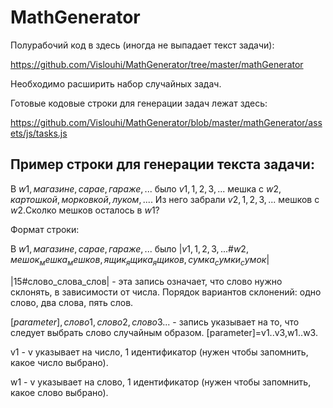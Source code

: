 # MathGenerator

Полурабочий код в здесь (иногда не выпадает текст задачи):

https://github.com/Vislouhi/MathGenerator/tree/master/mathGenerator

Необходимо расширить набор случайных задач.

Готовые кодовые строки для генерации задач лежат здесь:

https://github.com/Vislouhi/MathGenerator/blob/master/mathGenerator/assets/js/tasks.js

## Пример строки для генерации текста задачи:

В $w1,магазине,сарае,гараже,...$ было $v1,1,2,3,...$ мешка с $w2,картошкой,морковкой,луком,...$. Из него забрали $v2,1,2,3,...$ мешков с $w2$.Сколко мешков осталось в $w1$?



Формат строки:

В $w1,магазине,сарае,гараже,...$ было |$v1,1,2,3,...$#$w2,мешок_мешка_мешков,ящик_ящика_ящиков,сумка_сумки_сумок$|

|15#слово_слова_слов| - эта запись означает, что слово нужно склонять, в зависимости от числа. Порядок вариантов склонений: одно слово, два слова, пять слов.

$[parameter],слово1,слово2,слово3...$ - запись указывает на то, что следует выбрать слово случайным образом. [parameter]=v1..v3,w1..w3.

v1 - v указывает на число, 1 идентификатор (нужен чтобы запомнить, какое число выбрано).

w1 - v указывает на слово, 1 идентификатор (нужен чтобы запомнить, какое слово выбрано).
